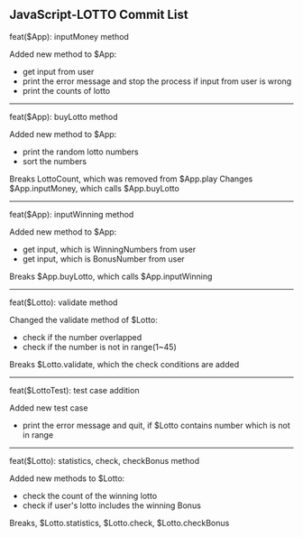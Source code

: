 ## JavaScript-LOTTO Commit List

feat($App): inputMoney method

Added new method to $App:
- get input from user
- print the error message and stop the process if input from user is wrong
- print the counts of lotto

---
feat($App): buyLotto method

Added new method to $App:
- print the random lotto numbers
- sort the numbers

Breaks LottoCount, which was removed from $App.play
Changes $App.inputMoney, which calls $App.buyLotto

---
feat($App): inputWinning method

Added new method to $App:
- get input, which is WinningNumbers from user
- get input, which is BonusNumber from user

Breaks $App.buyLotto, which calls $App.inputWinning

---
feat($Lotto): validate method

Changed the validate method of $Lotto:
- check if the number overlapped
- check if the number is not in range(1~45)

Breaks $Lotto.validate, which the check conditions are added

---
feat($LottoTest): test case addition

Added new test case
- print the error message and quit, if $Lotto contains number which is not in range

---
feat($Lotto): statistics, check, checkBonus method

Added new methods to $Lotto:
- check the count of the winning lotto
- check if user's lotto includes the winning Bonus

Breaks, $Lotto.statistics, $Lotto.check, $Lotto.checkBonus